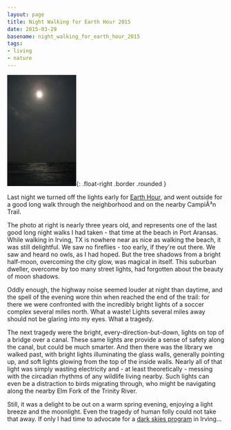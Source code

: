 ```yaml
---
layout: page
title: Night Walking for Earth Hour 2015
date: 2015-03-29
basename: night_walking_for_earth_hour_2015
tags:
- living
- nature
---
```


![photo of the moon over water](/images/MoonOverGulf.JPG){: .float-right .border .rounded }

Last night we turned off the lights early for [Earth Hour](http://www.earthhour.org/), and went outside for a good
long walk through the neighborhood and on the nearby CampiÃ³n Trail.

The photo at right is nearly three years old, and represents one of the last
good long night walks I had taken - that time at the beach in Port Aransas.
While walking in Irving, TX is nowhere near as nice as walking the beach, it was
still delightful. We saw no fireflies - too early, if they're out there. We saw
and heard no owls, as I had hoped. But the tree shadows from a bright half-moon,
overcoming the city glow, was magical in itself. This suburban dweller, overcome
by too many street lights, had forgotten about the beauty of moon shadows.

<!-- truncate -->

Oddly enough, the highway noise seemed louder at night than daytime, and the
spell of the evening wore thin when reached the end of the trail: for there we
were confronted with the incredibly bright lights of a soccer complex several
miles north. What a waste! Lights several miles away should not be glaring into
my eyes. What a tragedy.

The next tragedy were the bright, every-direction-but-down, lights on top of a
bridge over a canal. These same lights are provide a sense of safety along the
canal, but could be much smarter.  And then there was the library we walked
past, with bright lights illuminating the glass walls, generally pointing up,
and soft lights glowing from the top of the inside walls. Nearly all of that
light was simply wasting electricity and - at least theoretically - messing with
the circadian rhythms of any wildlife living nearby. Such lights can even be a
distraction to birds migrating through, who might be navigating along the nearby
Elm Fork of the Trinity River.

Still, it was a delight to be out on a warm spring evening, enjoying a light
breeze and the moonlight. Even the tragedy of human folly could not take that
away. If only I had time to advocate for a [dark skies program](http://texasida.org/LocalOrdinances.htm) in
Irving...
